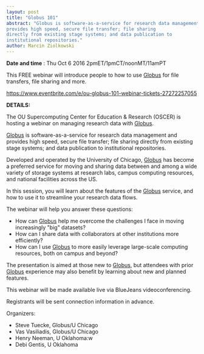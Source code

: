 ```yaml
---
layout: post
title: "Globus 101"
abstract: "Globus is software-as-a-service for research data management and
provides high speed, secure file transfer; file sharing
directly from existing stage systems; and data publication to
institutional repositories."
author: Marcin Ziolkowski
---
```


**Date and time** : Thu Oct 6 2016 2pmET/1pmCT/noonMT/11amPT

This FREE webinar will introduce people to how to use [Globus](https://www.globus.org/) for
file transfers, file sharing and more.

<https://www.eventbrite.com/e/ou-globus-101-webinar-tickets-27272257055>

**DETAILS:**

The OU Supercomputing Center for Education & Research (OSCER) is
hosting a webinar on managing research data with [Globus](https://www.globus.org/).

[Globus](https://www.globus.org/) is software-as-a-service for research data management and
provides high speed, secure file transfer; file sharing
directly from existing stage systems; and data publication to
institutional repositories.

Developed and operated by the University of Chicago, [Globus](https://www.globus.org/) has
become a preferred service for moving and sharing data between and
among a wide variety of storage systems at research labs, campus
computing resources, and national facilities across the US.

In this session, you will learn about the features of the [Globus](https://www.globus.org/)
service, and how to use it to streamline your research data flows.

The webinar will help you answer these questions:

* How can [Globus](https://www.globus.org/) help me overcome the challenges I face in moving
increasingly "big" datasets?
* How can I share data with collaborators at other institutions
more efficiently?
* How can I use [Globus](https://www.globus.org/) to more easily leverage large-scale
computing resources, both on campus and beyond?

The presentation is aimed at those new to [Globus](https://www.globus.org/), but attendees
with prior [Globus](https://www.globus.org/) experience may also benefit by learning about
new and planned features.

This webinar will be made available live via BlueJeans
videoconferencing.

Registrants will be sent connection information in advance.

Organizers:

* Steve Tuecke, Globus/U Chicago
* Vas Vasiliadis, Globus/U Chicago
* Henry Neeman, U Oklahoma:w
* Debi Gentis, U Oklahoma
